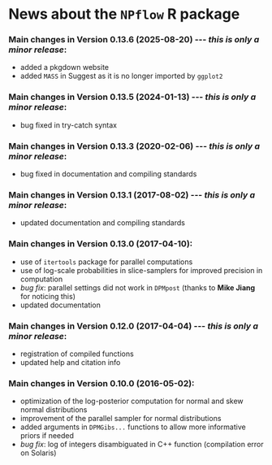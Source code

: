# News about the `NPflow` R package

### Main changes in Version 0.13.6 (2025-08-20) --- *this is only a minor release*:
* added a pkgdown website
* added `MASS` in Suggest as it is no longer imported by `ggplot2`

### Main changes in Version 0.13.5 (2024-01-13) --- *this is only a minor release*:
* bug fixed in try-catch syntax

### Main changes in Version 0.13.3 (2020-02-06) --- *this is only a minor release*:
* bug fixed in documentation and compiling standards

### Main changes in Version 0.13.1 (2017-08-02) --- *this is only a minor release*:
* updated documentation and compiling standards


### Main changes in Version 0.13.0 (2017-04-10):
* use of `itertools` package for parallel computations
* use of log-scale probabilities in slice-samplers for improved precision in computation
* *bug fix*: parallel settings did not work in `DPMpost` (thanks to **Mike Jiang** for noticing this)
* updated documentation


### Main changes in Version 0.12.0 (2017-04-04) --- *this is only a minor release*:
* registration of compiled functions
* updated help and citation info


### Main changes in Version 0.10.0 (2016-05-02):
* optimization of the log-posterior computation for normal and skew normal distributions
* improvement of the parallel sampler for normal distributions
* added arguments in `DPMGibs...` functions to allow more informative priors if needed
* *bug fix*: log of integers disambiguated in C++ function (compilation error on Solaris)

